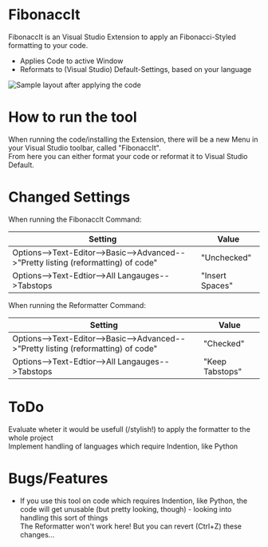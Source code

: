 # FibonaccIt


FibonaccIt is an Visual Studio Extension to apply an Fibonacci-Styled formatting to your code.
  - Applies Code to active Window
  - Reformats to (Visual Studio) Default-Settings, based on your language
  
![Sample layout after applying the code](https://i.imgur.com/GnItcy4.png)

# How to run the tool
When running the code/installing the Extension, there will be a new Menu in your Visual Studio toolbar, called "FibonaccIt".  
From here you can either format your code or reformat it to Visual Studio Default.

  
# Changed Settings
When running the FibonaccIt Command:

| Setting | Value |
| ------ | ------ |
|  Options-->Text-Editor-->Basic-->Advanced-->"Pretty listing (reformatting) of code" | "Unchecked" |
|  Options-->Text-Edtior-->All Langauges-->Tabstops | "Insert Spaces"  |
  

When running the Reformatter Command:

| Setting | Value |
| ------ | ------ |
|  Options-->Text-Editor-->Basic-->Advanced-->"Pretty listing (reformatting) of code" | "Checked" |
|  Options-->Text-Edtior-->All Langauges-->Tabstops | "Keep Tabstops"  |


# ToDo
Evaluate wheter it would be usefull (/stylish!) to apply the formatter to the whole project  
Implement handling of languages which require Indention, like Python

# Bugs/Features
  - If you use this tool on code which requires Indention, like Python, the code will get unusable (but pretty looking, though) - looking into handling this sort of things  
    The Reformatter won't work here! But you can revert (Ctrl+Z) these changes...
